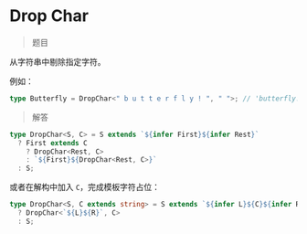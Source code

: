 # Drop Char

<BtnGroup 
  issue="https://tsch.js.org/2070/solutions"
  answer="https://github.com/type-challenges/type-challenges/issues/32009"
/>

> 题目

从字符串中剔除指定字符。

例如：

```ts
type Butterfly = DropChar<" b u t t e r f l y ! ", " ">; // 'butterfly!'
```

> 解答

```ts
type DropChar<S, C> = S extends `${infer First}${infer Rest}`
  ? First extends C
    ? DropChar<Rest, C>
    : `${First}${DropChar<Rest, C>}`
  : S;
```

或者在解构中加入 `C`，完成模板字符占位：

```ts
type DropChar<S, C extends string> = S extends `${infer L}${C}${infer R}`
  ? DropChar<`${L}${R}`, C>
  : S;
```
